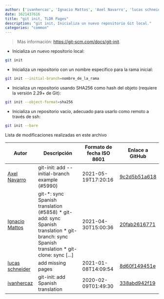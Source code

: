 ```yaml
---
author: ['ivanhercaz', 'Ignacio Mattos', 'Axel Navarro', 'lucas schneider']
date: 1621437616
title: "git init, TLDR Pages"
description: "git init, Inicializa un nuevo repositorio Git local."
categories: "common"
---
```

> Más información: <https://git-scm.com/docs/git-init>.

- Inicializa un nuevo repositorio local:

```bash
git init
```

- Inicializa un repositorio con un nombre especifico para la rama inicial:

```bash
git init --initial-branch=nombre_de_la_rama
```

- Inicializa un repositorio usando SHA256 como hash del objeto (requiere la versión 2.29+ de Git):

```bash
git init --object-format=sha256
```

- Inicializa un repositorio vacío, adecuado para usarlo como remoto a través de ssh:

```bash
git init --bare
```
Lista de modificaciones realizadas en este archivo


Autor | Descripción | Formato de fecha ISO 8601 | Enlace a GitHub
------|-----|-----|-----
[Axel Navarro](mailto:navarroaxel@gmail.com) | git-init: add --initial-branch example (#5990) | 2021-05-19T17:20:16 | [9c2d5b51a618](https://github.com/tldr-pages/tldr/commit/9c2d5b51a618edd413a19585ec725e294e65b0e4)
[Ignacio Mattos](mailto:69126302+Nacho-source@users.noreply.github.com) | git-*: sync Spanish translation (#5858) * git-add: sync Spanish translation * git-branch: sync Spanish translation * git-clone: sync [...] | 2021-04-30T15:00:36 | [20fab2616771](https://github.com/tldr-pages/tldr/commit/20fab2616771ff5675805ae452942d352f9df3d9)
[lucas schneider](mailto:casdpa@gmail.com) | add missing pages | 2021-01-08T14:09:54 | [8d60f149451e](https://github.com/tldr-pages/tldr/commit/8d60f149451ebfc54332af0c2678732cc324d4e4)
[ivanhercaz](mailto:ivan@ivanhercaz.com) | git-init: add Spanish translation | 2020-02-09T01:49:30 | [338abd942f19](https://github.com/tldr-pages/tldr/commit/338abd942f192c6a8bc89af9597fd47f24f36c17)

